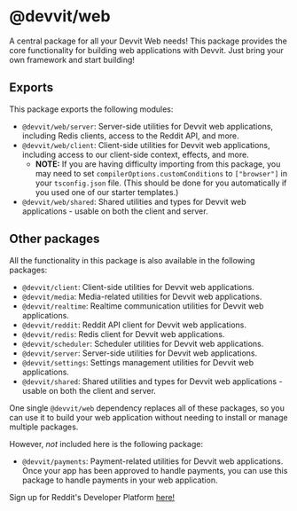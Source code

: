 # @devvit/web

A central package for all your Devvit Web needs! This package provides the core functionality for
building web applications with Devvit. Just bring your own framework and start building!

## Exports

This package exports the following modules:

- `@devvit/web/server`: Server-side utilities for Devvit web applications, including Redis clients,
  access to the Reddit API, and more.
- `@devvit/web/client`: Client-side utilities for Devvit web applications, including access to our
  client-side context, effects, and more.
  - **NOTE:** If you are having difficulty importing from this package, you may need to
    set `compilerOptions.customConditions` to `["browser"]` in your `tsconfig.json` file. (This
    should be done for you automatically if you used one of our starter templates.)
- `@devvit/web/shared`: Shared utilities and types for Devvit web applications - usable on both
  the client and server.

## Other packages

All the functionality in this package is also available in the following packages:

- `@devvit/client`: Client-side utilities for Devvit web applications.
- `@devvit/media`: Media-related utilities for Devvit web applications.
- `@devvit/realtime`: Realtime communication utilities for Devvit web applications.
- `@devvit/reddit`: Reddit API client for Devvit web applications.
- `@devvit/redis`: Redis client for Devvit web applications.
- `@devvit/scheduler`: Scheduler utilities for Devvit web applications.
- `@devvit/server`: Server-side utilities for Devvit web applications.
- `@devvit/settings`: Settings management utilities for Devvit web applications.
- `@devvit/shared`: Shared utilities and types for Devvit web applications - usable on both
  the client and server.

One single `@devvit/web` dependency replaces all of these packages, so you can use it to
build your web application without needing to install or manage multiple packages.

However, _not_ included here is the following package:

- `@devvit/payments`: Payment-related utilities for Devvit web applications. Once your app has been
  approved to handle payments, you can use this package to handle payments in your web application.

Sign up for Reddit's Developer Platform [here!](https://developers.reddit.com)
